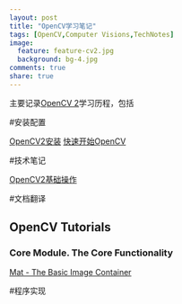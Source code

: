```yaml
---
layout: post
title: "OpenCV学习笔记"
tags: [OpenCV,Computer Visions,TechNotes]
image:
  feature: feature-cv2.jpg
  background: bg-4.jpg
comments: true
share: true
---
```

主要记录[OpenCV 2](http://opencv.org/)学习历程，包括

#安装配置

<div markdown="0">
<a href="http://oncemore2020.github.io/blog/opencv2install" class="btn btn-success">OpenCV2安装</a>
<a href="http://oncemore2020.github.io/blog/opencv2linux/" class="btn btn-success">快速开始OpenCV</a>
</div>

#技术笔记

<div markdown="0">
<a href="http://oncemore2020.github.io/blog/opencv2basic" class="btn btn-success">OpenCV2基础操作</a>
</div>

#文档翻译

## OpenCV Tutorials

### Core Module. The Core Functionality

<div markdown="0">
<a href="http://oncemore2020.github.io/blog/opencv2mat" class="btn btn-success">Mat - The Basic Image Container</a>
</div>

#程序实现


